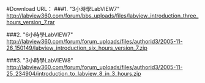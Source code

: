 #Download URL：
###1. "3小時學LabVIEW7"
http://labview360.com/forum/bbs_uploads/files/labview_introduction_three_hours_version_7.rar


###2. "6小時學LabVIEW7"
http://labview360.com/forum/forum_uploads/files/authorid3/2005-11-26_150149/labview_introduction_six_hours_version_7.zip


###3. "3小時學LabVIEW8"
http://labview360.com/forum/forum_uploads/files/authorid3/2005-11-25_234904/introduction_to_labview_8_in_3_hours.zip
